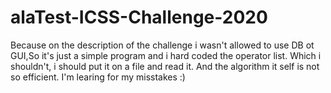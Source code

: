 # alaTest-ICSS-Challenge-2020
Because on the description of the challenge i wasn't allowed to use DB ot GUI,So it's just a simple program and i hard coded the operator list. Which i shouldn't, i should put it on a file and read it.
And the algorithm it self is not so efficient. I'm learing for my misstakes :)
